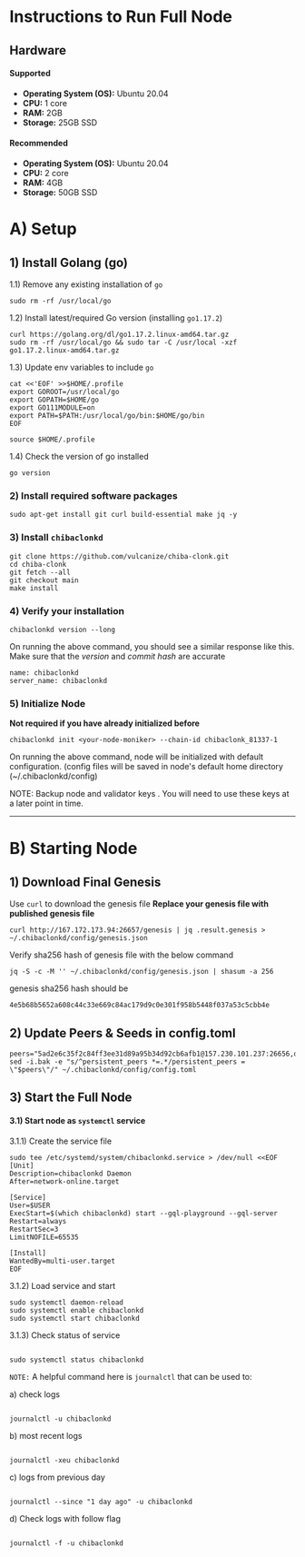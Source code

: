 # Instructions to Run Full Node

Hardware
---

#### Supported

- **Operating System (OS):** Ubuntu 20.04
- **CPU:** 1 core
- **RAM:** 2GB
- **Storage:** 25GB SSD

#### Recommended

- **Operating System (OS):** Ubuntu 20.04
- **CPU:** 2 core
- **RAM:** 4GB
- **Storage:** 50GB SSD

# A) Setup

## 1) Install Golang (go)

1.1) Remove any existing installation of `go`

```
sudo rm -rf /usr/local/go
```

1.2) Install latest/required Go version (installing `go1.17.2`)

```
curl https://golang.org/dl/go1.17.2.linux-amd64.tar.gz
sudo rm -rf /usr/local/go && sudo tar -C /usr/local -xzf go1.17.2.linux-amd64.tar.gz
```

1.3) Update env variables to include `go`

```
cat <<'EOF' >>$HOME/.profile
export GOROOT=/usr/local/go
export GOPATH=$HOME/go
export GO111MODULE=on
export PATH=$PATH:/usr/local/go/bin:$HOME/go/bin
EOF

source $HOME/.profile
```

1.4) Check the version of go installed

```
go version
```

### 2) Install required software packages

```
sudo apt-get install git curl build-essential make jq -y
```

### 3) Install `chibaclonkd`

```
git clone https://github.com/vulcanize/chiba-clonk.git
cd chiba-clonk
git fetch --all
git checkout main
make install
```

### 4) Verify your installation

```
chibaclonkd version --long
```

On running the above command, you should see a similar response like this. Make sure that the *version* and *commit
hash* are accurate

```
name: chibaclonkd
server_name: chibaclonkd
```

### 5) Initialize Node

**Not required if you have already initialized before**

```
chibaclonkd init <your-node-moniker> --chain-id chibaclonk_81337-1
```

On running the above command, node will be initialized with default configuration. (config files will be saved in node's
default home directory (~/.chibaclonkd/config)

NOTE: Backup node and validator keys . You will need to use these keys at a later point in time.

---

# B) Starting Node

## 1) Download Final Genesis

Use `curl` to download the genesis file
**Replace your **genesis** file with published genesis file**

```shell
curl http://167.172.173.94:26657/genesis | jq .result.genesis > ~/.chibaclonkd/config/genesis.json
```

Verify sha256 hash of genesis file with the below command

```
jq -S -c -M '' ~/.chibaclonkd/config/genesis.json | shasum -a 256
```

genesis sha256 hash should be

```
4e5b68b5652a608c44c33e669c84ac179d9c0e301f958b5448f037a53c5cbb4e
```

## 2) Update Peers & Seeds in config.toml

```
peers="5ad2e6c35f2c84ff3ee31d89a95b34d92cb6afb1@157.230.101.237:26656,defc95b08547b6ef254723ad9621967a7e819020@161.35.223.44:26656"
sed -i.bak -e "s/^persistent_peers *=.*/persistent_peers = \"$peers\"/" ~/.chibaclonkd/config/config.toml
```

## 3) Start the Full Node

#### 3.1) Start node as `systemctl` service

3.1.1) Create the service file

```
sudo tee /etc/systemd/system/chibaclonkd.service > /dev/null <<EOF
[Unit]
Description=chibaclonkd Daemon 
After=network-online.target

[Service]
User=$USER 
ExecStart=$(which chibaclonkd) start --gql-playground --gql-server 
Restart=always 
RestartSec=3
LimitNOFILE=65535

[Install]
WantedBy=multi-user.target 
EOF

```

3.1.2) Load service and start

```
sudo systemctl daemon-reload 
sudo systemctl enable chibaclonkd 
sudo systemctl start chibaclonkd

```

3.1.3) Check status of service
```

sudo systemctl status chibaclonkd

```

`NOTE:`
A helpful command here is `journalctl` that can be used to:

  a) check logs
  ```

journalctl -u chibaclonkd

  ```

  b) most recent logs
  ```

journalctl -xeu chibaclonkd

  ```

  c) logs from previous day
  ```

journalctl --since "1 day ago" -u chibaclonkd

  ```

  d) Check logs with follow flag
  ```

journalctl -f -u chibaclonkd

  ```